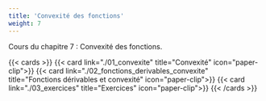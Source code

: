 ```yaml
---
title: 'Convexité des fonctions'
weight: 7
---
```

Cours du chapitre 7 : Convexité des fonctions.

{{< cards >}}
  {{< card link="./01_convexite" title="Convexité" icon="paper-clip">}}
  {{< card link="./02_fonctions_derivables_convexite" title="Fonctions dérivables et convexité" icon="paper-clip">}}
  {{< card link="./03_exercices" title="Exercices" icon="paper-clip">}}
{{< /cards >}}
